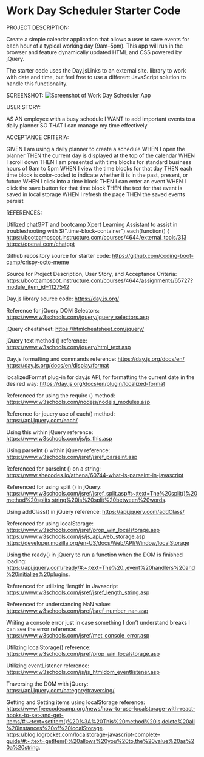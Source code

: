 # Work Day Scheduler Starter Code

PROJECT DESCRIPTION:

Create a simple calendar application that allows a user to save events for each hour of a typical working day (9am–5pm). This app will run in the browser and feature dynamically updated HTML and CSS powered by jQuery.

The starter code uses the Day.jsLinks to an external site. library to work with date and time, but feel free to use a different JavaScript solution to handle this functionality.

SCREENSHOT:
![Screenshot of Work Day Scheduler App](<Screenshot 2023-12-17 at 11.25.56 PM.png>)

USER STORY:

AS AN employee with a busy schedule
I WANT to add important events to a daily planner
SO THAT I can manage my time effectively

ACCEPTANCE CRITERIA:

GIVEN I am using a daily planner to create a schedule
WHEN I open the planner
THEN the current day is displayed at the top of the calendar
WHEN I scroll down
THEN I am presented with time blocks for standard business hours of 9am to 5pm
WHEN I view the time blocks for that day
THEN each time block is color-coded to indicate whether it is in the past, present, or future
WHEN I click into a time block
THEN I can enter an event
WHEN I click the save button for that time block
THEN the text for that event is saved in local storage
WHEN I refresh the page
THEN the saved events persist

REFERENCES:

Utilized chatGPT and bootcamp Xpert Learning Assistant to assist in troubleshooting with $(".time-block-container").each(function() {
	https://bootcampspot.instructure.com/courses/4644/external_tools/313
	https://openai.com/chatgpt

Github repository source for starter code:
	https://github.com/coding-boot-camp/crispy-octo-meme

Source for Project Description, User Story, and Acceptance Criteria:
	https://bootcampspot.instructure.com/courses/4644/assignments/65727?module_item_id=1127542

Day.js library source code:
	https://day.js.org/

Reference for jQuery DOM Selectors:
	https://www.w3schools.com/jquery/jquery_selectors.asp

jQuery cheatsheet:
	https://htmlcheatsheet.com/jquery/

jQuery text method () reference:
	https://www.w3schools.com/jquery/html_text.asp

Day.js formatting and commands reference:
	https://day.js.org/docs/en/
	https://day.js.org/docs/en/display/format

localizedFormat plug-in for day.js API, for formatting the current date in the desired way:
	https://day.js.org/docs/en/plugin/localized-format

Referenced for using the require () method:
	https://www.w3schools.com/nodejs/nodejs_modules.asp

Reference for jquery use of each() method:	
	https://api.jquery.com/each/

Using this within jQuery reference:
	https://www.w3schools.com/js/js_this.asp

Using parseInt () within jQuery reference:
	https://www.w3schools.com/jsref/jsref_parseint.asp
	
Referenced for parseInt () on a string:
	https://www.shecodes.io/athena/60744-what-is-parseint-in-javascript

Referenced for using split () in jQuery:
	https://www.w3schools.com/jsref/jsref_split.asp#:~:text=The%20split()%20method%20splits,string%20is%20split%20between%20words.

Using addClass() in jQuery reference:
	https://api.jquery.com/addClass/

Referenced for using localStorage:
	https://www.w3schools.com/jsref/prop_win_localstorage.asp
	https://www.w3schools.com/js/js_api_web_storage.asp
	https://developer.mozilla.org/en-US/docs/Web/API/Window/localStorage

Using the ready() in jQuery to run a function when the DOM is finished loading:
	https://api.jquery.com/ready/#:~:text=The%20.,event%20handlers%20and%20initialize%20plugins.

Referenced for utilizing ‘length’ in Javascript
	https://www.w3schools.com/jsref/jsref_length_string.asp

Referenced for understanding NaN value:
	https://www.w3schools.com/jsref/jsref_number_nan.asp

Writing a console error just in case something I don’t understand breaks I can see the error reference:
	https://www.w3schools.com/jsref/met_console_error.asp

Utilizing localStorage() reference:
	https://www.w3schools.com/jsref/prop_win_localstorage.asp

Utilizing eventListener reference:
	https://www.w3schools.com/js/js_htmldom_eventlistener.asp

Traversing the DOM with jQuery:
	https://api.jquery.com/category/traversing/

Getting and Setting items using localStorage reference:
	https://www.freecodecamp.org/news/how-to-use-localstorage-with-react-hooks-to-set-and-get-items/#:~:text=setItem()%20%3A%20This%20method%20is,delete%20all%20instances%20of%20localStorage.
	https://blog.logrocket.com/localstorage-javascript-complete-guide/#:~:text=getItem()%20allows%20you%20to,the%20value%20as%20a%20string.

